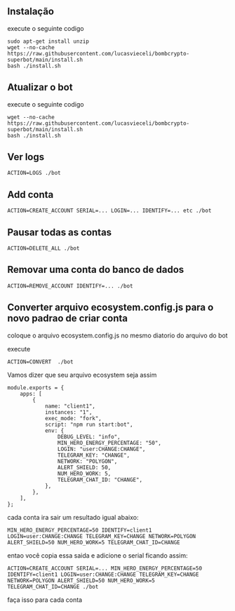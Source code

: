 ## Instalação

execute o seguinte codigo

```
sudo apt-get install unzip
wget --no-cache https://raw.githubusercontent.com/lucasvieceli/bombcrypto-superbot/main/install.sh
bash ./install.sh
```

## Atualizar o bot

execute o seguinte codigo

```
wget --no-cache https://raw.githubusercontent.com/lucasvieceli/bombcrypto-superbot/main/install.sh
bash ./install.sh
```

## Ver logs

```
ACTION=LOGS ./bot
```

## Add conta

```
ACTION=CREATE_ACCOUNT SERIAL=... LOGIN=... IDENTIFY=... etc ./bot
```

## Pausar todas as contas

```
ACTION=DELETE_ALL ./bot
```

## Removar uma conta do banco de dados

```
ACTION=REMOVE_ACCOUNT IDENTIFY=... ./bot
```

## Converter arquivo ecosystem.config.js para o novo padrao de criar conta

coloque o arquivo ecosystem.config.js no mesmo diatorio do arquivo do bot

execute

```
ACTION=CONVERT  ./bot
```

Vamos dizer que seu arquivo ecosystem seja assim

```
module.exports = {
    apps: [
        {
            name: "client1",
            instances: "1",
            exec_mode: "fork",
            script: "npm run start:bot",
            env: {
                DEBUG_LEVEL: "info",
                MIN_HERO_ENERGY_PERCENTAGE: "50",
                LOGIN: "user:CHANGE:CHANGE",
                TELEGRAM_KEY: "CHANGE",
                NETWORK: "POLYGON",
                ALERT_SHIELD: 50,
                NUM_HERO_WORK: 5,
                TELEGRAM_CHAT_ID: "CHANGE",
            },
        },
    ],
};

```

cada conta ira sair um resultado igual abaixo:

```
MIN_HERO_ENERGY_PERCENTAGE=50 IDENTIFY=client1 LOGIN=user:CHANGE:CHANGE TELEGRAM_KEY=CHANGE NETWORK=POLYGON ALERT_SHIELD=50 NUM_HERO_WORK=5 TELEGRAM_CHAT_ID=CHANGE
```

entao você copia essa saida e adicione o serial ficando assim:

```
ACTION=CREATE_ACCOUNT SERIAL=... MIN_HERO_ENERGY_PERCENTAGE=50 IDENTIFY=client1 LOGIN=user:CHANGE:CHANGE TELEGRAM_KEY=CHANGE NETWORK=POLYGON ALERT_SHIELD=50 NUM_HERO_WORK=5 TELEGRAM_CHAT_ID=CHANGE ./bot
```

faça isso para cada conta
